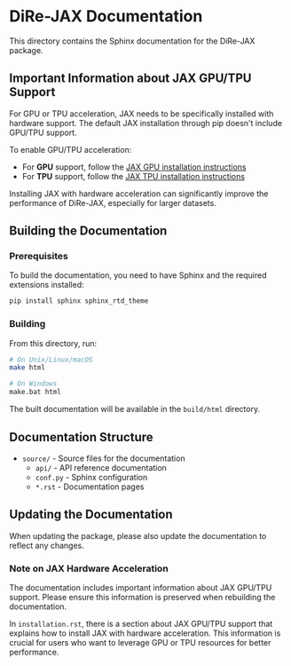 # DiRe-JAX Documentation

This directory contains the Sphinx documentation for the DiRe-JAX package.

## Important Information about JAX GPU/TPU Support

For GPU or TPU acceleration, JAX needs to be specifically installed with hardware support. The default JAX installation through pip doesn't include GPU/TPU support.

To enable GPU/TPU acceleration:

* For **GPU** support, follow the [JAX GPU installation instructions](https://github.com/google/jax#installation)
* For **TPU** support, follow the [JAX TPU installation instructions](https://github.com/google/jax#tpu-tpu-vm)

Installing JAX with hardware acceleration can significantly improve the performance of DiRe-JAX, especially for larger datasets.

## Building the Documentation

### Prerequisites

To build the documentation, you need to have Sphinx and the required extensions installed:

```bash
pip install sphinx sphinx_rtd_theme
```

### Building

From this directory, run:

```bash
# On Unix/Linux/macOS
make html

# On Windows
make.bat html
```

The built documentation will be available in the `build/html` directory.

## Documentation Structure

- `source/` - Source files for the documentation
  - `api/` - API reference documentation
  - `conf.py` - Sphinx configuration
  - `*.rst` - Documentation pages

## Updating the Documentation

When updating the package, please also update the documentation to reflect any changes.

### Note on JAX Hardware Acceleration

The documentation includes important information about JAX GPU/TPU support. Please ensure this information is preserved when rebuilding the documentation.

In `installation.rst`, there is a section about JAX GPU/TPU support that explains how to install JAX with hardware acceleration. This information is crucial for users who want to leverage GPU or TPU resources for better performance.